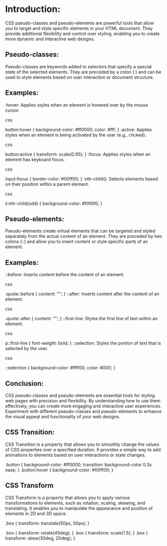 # Introduction:
CSS pseudo-classes and pseudo-elements are powerful tools that allow you to target and style specific elements in your HTML document. They provide additional flexibility and control over styling, enabling you to create more dynamic and interactive web designs.
## Pseudo-classes:
Pseudo-classes are keywords added to selectors that specify a special state of the selected elements. They are preceded by a colon (:) and can be used to style elements based on user interaction or document structure.
## Examples:

:hover: Applies styles when an element is hovered over by the mouse cursor.

css

button:hover {
background-color: #ff0000;
color: #fff;
}
:active: Applies styles when an element is being activated by the user (e.g., clicked).

css

button:active {
transform: scale(0.95);
}
:focus: Applies styles when an element has keyboard focus.

css

input:focus {
border-color: #00ff00;
}
:nth-child(): Selects elements based on their position within a parent element.

css

li:nth-child(odd) {
background-color: #f0f0f0;
}
## Pseudo-elements:
Pseudo-elements create virtual elements that can be targeted and styled separately from the actual content of an element. They are preceded by two colons (::) and allow you to insert content or style specific parts of an element.
## Examples:

::before: Inserts content before the content of an element.

css

.quote::before {
content: '"';
}
::after: Inserts content after the content of an element.

css

.quote::after {
content: '"';
}
::first-line: Styles the first line of text within an element.

css

p::first-line {
font-weight: bold;
}
::selection: Styles the portion of text that is selected by the user.

css

::selection {
background-color: #ffff00;
color: #000;
}
## Conclusion:
CSS pseudo-classes and pseudo-elements are essential tools for styling web pages with precision and flexibility. By understanding how to use them effectively, you can create more engaging and interactive user experiences. Experiment with different pseudo-classes and pseudo-elements to enhance the visual appeal and functionality of your web designs.

## CSS Transition:
CSS Transition is a property that allows you to smoothly change the values of CSS properties over a specified duration. It provides a simple way to add animations to elements based on user interactions or state changes.

.button {
    background-color: #ff0000;
    transition: background-color 0.3s ease;
}
.button:hover {
    background-color: #00ff00;
}
## CSS Transform
CSS Transform is a property that allows you to apply various transformations to elements, such as rotation, scaling, skewing, and translating. It enables you to manipulate the appearance and position of elements in 2D and 3D space.

.box {
    transform: translate(50px, 50px);
}

.box {
    transform: rotate(45deg);
}
.box {
    transform: scale(1.5);
}
.box {
    transform: skew(30deg, 20deg);
}
